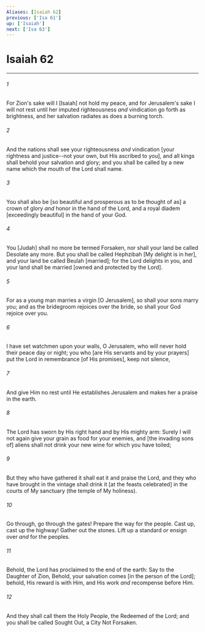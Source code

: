 ```yaml
---
Aliases: [Isaiah 62]
previous: ['Isa 61']
up: ['Isaiah']
next: ['Isa 63']
---
```

# Isaiah 62

***














###### 1 






For Zion's sake will I [Isaiah] not hold my peace, and for Jerusalem's sake I will not rest until her imputed righteousness _and_ vindication go forth as brightness, and her salvation radiates as does a burning torch. 













###### 2 






And the nations shall see your righteousness _and_ vindication [your rightness and justice--not your own, but His ascribed to you], and all kings shall behold your salvation and glory; and you shall be called by a new name which the mouth of the Lord shall name. 













###### 3 






You shall also be [so beautiful and prosperous as to be thought of as] a crown of glory _and_ honor in the hand of the Lord, and a royal diadem [exceedingly beautiful] in the hand of your God. 













###### 4 






You [Judah] shall no more be termed Forsaken, nor shall your land be called Desolate any more. But you shall be called Hephzibah [My delight is in her], and your land be called Beulah [married]; for the Lord delights in you, and your land shall be married [owned and protected by the Lord]. 













###### 5 






For as a young man marries a virgin [O Jerusalem], so shall your sons marry you; and as the bridegroom rejoices over the bride, so shall your God rejoice over you. 













###### 6 






I have set watchmen upon your walls, O Jerusalem, who will never hold their peace day or night; you who [are His servants and by your prayers] put the Lord in remembrance [of His promises], keep not silence, 













###### 7 






And give Him no rest until He establishes Jerusalem and makes her a praise in the earth. 













###### 8 






The Lord has sworn by His right hand and by His mighty arm: Surely I will not again give your grain as food for your enemies, and [the invading sons of] aliens shall not drink your new wine for which you have toiled; 













###### 9 






But they who have gathered it shall eat it and praise the Lord, and they who have brought in the vintage shall drink it [at the feasts celebrated] in the courts of My sanctuary (the temple of My holiness). 













###### 10 






Go through, go through the gates! Prepare the way for the people. Cast up, cast up the highway! Gather out the stones. Lift up a standard _or_ ensign over _and_ for the peoples. 













###### 11 






Behold, the Lord has proclaimed to the end of the earth: Say to the Daughter of Zion, Behold, your salvation comes [in the person of the Lord]; behold, His reward is with Him, and His work _and_ recompense before Him. 













###### 12 






And they shall call them the Holy People, the Redeemed of the Lord; and you shall be called Sought Out, a City Not Forsaken.
